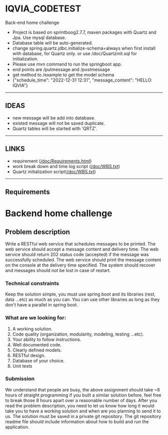# IQVIA_CODETEST
Back-end home challenge
- Project is based on sprintboog2.7.7, maven packages with Quartz and Jpa. Use mysql database.
- Database table will be auto-generated.
- change spring.quartz.jdbc.initialize-schema=always when first install with database, for Quartz only. or use /doc/Quartzinit.sql for initialization.
- Please use mvn command to run the springboot app.
- end points are /putmessage and /postmessage
- get method to /example to get the model schema
- {"schedule_time": "2022-12-31 12:31", "message_content": "HELLO: IQVIA"}
****

## IDEAS
- new message will be add into database.
- existed message will not be saved duplicate.
- Quartz tables will be started with 'QRTZ'.
****

## LINKS
- requirement (<a href="https://github.com/tabtu/IQVIA_CODETEST/blob/master/doc/Requirements.html">/doc/Requirements.html</a>)
- work break down and time log script (<a href="https://github.com/tabtu/IQVIA_CODETEST/blob/master/doc/WBS.txt">/doc/WBS.txt</a>)
- Quartz initialization script(<a href="https://github.com/tabtu/IQVIA_CODETEST/blob/master/doc/Quartzinit.sql">/doc/WBS.txt</a>)

****

## Requirements

<html xmlns:o='urn:schemas-microsoft-com:office:office'
      xmlns:w='urn:schemas-microsoft-com:office:word'
      xmlns:v='urn:schemas-microsoft-com:vml'
      xmlns='urn:w3-org-ns:HTML'>
<head>
    <meta http-equiv="Content-Type" content="text/html; charset=utf-8">
    <title>Backend home challenge</title>
    <!--[if gte mso 9]>
    <xml>
        <o:OfficeDocumentSettings>
            <o:TargetScreenSize>1024x640</o:TargetScreenSize>
            <o:PixelsPerInch>72</o:PixelsPerInch>
            <o:AllowPNG/>
        </o:OfficeDocumentSettings>
        <w:WordDocument>
            <w:View>Print</w:View>
            <w:Zoom>90</w:Zoom>
            <w:DoNotOptimizeForBrowser/>
        </w:WordDocument>
    </xml>
    <![endif]-->
    <style>
                <!--
        @page Section1 {
            size: 8.5in 11.0in;
            margin: 1.0in;
            mso-header-margin: .5in;
            mso-footer-margin: .5in;
            mso-paper-source: 0;
        }

        table {
            border: solid 1px;
            border-collapse: collapse;
        }

        table td, table th {
            border: solid 1px;
            padding: 5px;
        }

        td {
            page-break-inside: avoid;
        }

        tr {
            page-break-after: avoid;
        }

        div.Section1 {
            page: Section1;
        }

        /* Confluence print stylesheet. Common to all themes for print media */
/* Full of !important until we improve batching for print CSS */

@media print {
    #main {
        padding-bottom: 1em !important; /* The default padding of 6em is too much for printouts */
    }

    body {
        font-family: Arial, Helvetica, FreeSans, sans-serif;
        font-size: 10pt;
        line-height: 1.2;
    }

    body, #full-height-container, #main, #page, #content, .has-personal-sidebar #content {
        background: #fff !important;
        color: #000 !important;
        border: 0 !important;
        width: 100% !important;
        height: auto !important;
        min-height: auto !important;
        margin: 0 !important;
        padding: 0 !important;
        display: block !important;
    }

    a, a:link, a:visited, a:focus, a:hover, a:active {
        color: #000;
    }

    #content h1,
    #content h2,
    #content h3,
    #content h4,
    #content h5,
    #content h6 {
        font-family: Arial, Helvetica, FreeSans, sans-serif;
        page-break-after: avoid;
    }

    pre {
        font-family: Monaco, "Courier New", monospace;
    }

    #header,
    .aui-header-inner,
    #navigation,
    #sidebar,
    .sidebar,
    #personal-info-sidebar,
    .ia-fixed-sidebar,
    .page-actions,
    .navmenu,
    .ajs-menu-bar,
    .noprint,
    .inline-control-link,
    .inline-control-link a,
    a.show-labels-editor,
    .global-comment-actions,
    .comment-actions,
    .quick-comment-container,
    #addcomment {
        display: none !important;
    }

    /* CONF-28544 cannot print multiple pages in IE */
    #splitter-content {
        position: relative !important;
    }

    .comment .date::before {
        content: none !important; /* remove middot for print view */
    }

    h1.pagetitle img {
        height: auto;
        width: auto;
    }

    .print-only {
        display: block;
    }

    #footer {
        position: relative !important; /* CONF-17506 Place the footer at end of the content */
        margin: 0;
        padding: 0;
        background: none;
        clear: both;
    }

    #poweredby {
        border-top: none;
        background: none;
    }

    #poweredby li.print-only {
        display: list-item;
        font-style: italic;
    }

    #poweredby li.noprint {
        display: none;
    }

    /* no width controls in print */
    .wiki-content .table-wrap,
    .wiki-content p,
    .panel .codeContent,
    .panel .codeContent pre,
    .image-wrap {
        overflow: visible !important;
    }

    /* TODO - should this work? */
    #children-section,
    #comments-section .comment,
    #comments-section .comment .comment-body,
    #comments-section .comment .comment-content,
    #comments-section .comment p {
        page-break-inside: avoid;
    }

    #page-children a {
        text-decoration: none;
    }

    /**
     hide twixies
     the specificity here is a hack because print styles
     are getting loaded before the base styles. */
    #comments-section.pageSection .section-header,
    #comments-section.pageSection .section-title,
    #children-section.pageSection .section-header,
    #children-section.pageSection .section-title,
    .children-show-hide {
        padding-left: 0;
        margin-left: 0;
    }

    .children-show-hide.icon {
        display: none;
    }

    /* personal sidebar */
    .has-personal-sidebar #content {
        margin-right: 0px;
    }

    .has-personal-sidebar #content .pageSection {
        margin-right: 0px;
    }

    .no-print, .no-print * {
        display: none !important;
    }
}
-->
    </style>
</head>
<body>
    <h1>Backend home challenge</h1>
    <div class="Section1">
        <h2 id="Backendhomechallenge-Problemdescription"><span>Problem description</span></h2>
<p><span>Write a RESTful web service that schedules messages to be printed. The web service should accept a message content and delivery time. The web service should return 202 status code (accepted) if the message was successfully scheduled. The web service should print the message content on the console at the delivery time specified. The system should recover and messages should not be lost in case of restart.</span></p>
<h3 id="Backendhomechallenge-Technicalconstraints"><span>Technical constraints</span></h3>
<p><span>Keep the solution simple, you must use spring boot and its libraries (rest, data ...etc) as much as you can. You can use other libraries as long as they don't have a parallel in spring boot.</span></p>
<h3 id="Backendhomechallenge-Whatarewelookingfor:"><span>What are we looking for:</span></h3>
<ol>
<li><span>A working solution.</span></li>
<li><span>Code quality (organization, modularity, modeling, testing ...etc).</span></li>
<li><span>Your ability to follow instructions.</span></li>
<li><span>Well documented code.</span></li>
<li><span>Clearly defined models.</span></li>
<li><span>RESTful design.</span></li>
<li><span>Database of your choice.</span></li>
<li><span>Unit tests</span></li>
</ol>
<h3 id="Backendhomechallenge-Submission"><span>Submission</span></h3>
<p><span>We understand that people are busy, the above assignment should take ~8 hours of straight programming if you built a similar solution before, feel free to break those 8 hours apart over a reasonable number of days. After you read the problem description, you need to let us know how long it would take you to have a working solution and when are you planning to send it to us. The solution must be saved in a private git repository. The git repository readme file should include information about how to build and run the application.</span></p>
    </div>
</body>
</html>
